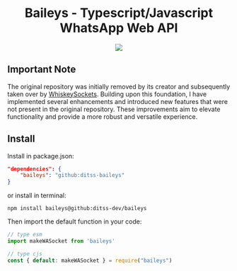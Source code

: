 # <div align='center'>Baileys - Typescript/Javascript WhatsApp Web API</div>

<div align="center"><img src="https://files.catbox.moe/8r8a4t.jpg"></div>

## Important Note

The original repository was initially removed by its creator and subsequently taken over by [WhiskeySockets](https://github.com/WhiskeySockets). Building upon this foundation, I have implemented several enhancements and introduced new features that were not present in the original repository. These improvements aim to elevate functionality and provide a more robust and versatile experience.
## Install

Install in package.json:
```json
"dependencies": {
    "baileys": "github:ditss-baileys"
}
```
or install in terminal:
```
npm install baileys@github:ditss-dev/baileys
```

Then import the default function in your code:
```ts 
// type esm
import makeWASocket from 'baileys'
```

```js
// type cjs
const { default: makeWASocket } = require("baileys")
```
